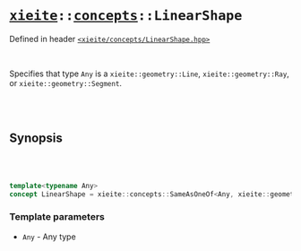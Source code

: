 # [`xieite`](../../README.md)`::`[`concepts`](../../docs/concepts.md)`::LinearShape`
Defined in header [`<xieite/concepts/LinearShape.hpp>`](../../include/xieite/concepts/LinearShape.hpp)

<br/>

Specifies that type `Any` is a `xieite::geometry::Line`, `xieite::geometry::Ray`, or `xieite::geometry::Segment`.

<br/><br/>

## Synopsis

<br/><br/>

```cpp
template<typename Any>
concept LinearShape = xieite::concepts::SameAsOneOf<Any, xieite::geometry::Line, xieite::geometry::Ray, xieite::geometry::Segment>;
```
### Template parameters
- `Any` - Any type
